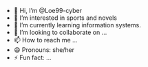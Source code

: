 - 👋 Hi, I’m @Loe99-cyber
- 👀 I’m interested in sports and novels
- 🌱 I’m currently learning information systems.
- 💞️ I’m looking to collaborate on ...
- 📫 How to reach me ...
- 😄 Pronouns: she/her
- ⚡ Fun fact: ...

<!---
Loe99-cyber/Loe99-cyber is a ✨ special ✨ repository because its `README.md` (this file) appears on your GitHub profile.
You can click the Preview link to take a look at your changes.
--->
